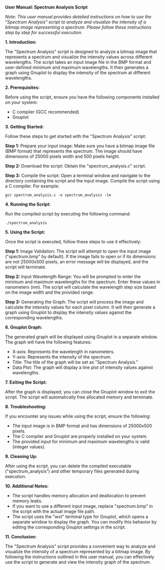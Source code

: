 **User Manual: Spectrum Analysis Script**

*Note: This user manual provides detailed instructions on how to use the "Spectrum Analysis" script to analyze and visualize the intensity of a bitmap image representing a spectrum. Please follow these instructions step by step for successful execution.*

**1. Introduction:**

The "Spectrum Analysis" script is designed to analyze a bitmap image that represents a spectrum and visualize the intensity values across different wavelengths. The script takes an input image file in the BMP format and user-defined minimum and maximum wavelengths. It then generates a graph using Gnuplot to display the intensity of the spectrum at different wavelengths.

**2. Prerequisites:**

Before using the script, ensure you have the following components installed on your system:

- C compiler (GCC recommended)
- Gnuplot

**3. Getting Started:**

Follow these steps to get started with the "Spectrum Analysis" script:

**Step 1:** Prepare your input image: Make sure you have a bitmap image file (BMP format) that represents the spectrum. The image should have dimensions of 25000 pixels width and 500 pixels height.

**Step 2:** Download the script: Obtain the "spectrum_analysis.c" script.

**Step 3:** Compile the script: Open a terminal window and navigate to the directory containing the script and the input image. Compile the script using a C compiler. For example:

```
gcc spectrum_analysis.c -o spectrum_analysis -lm
```

**4. Running the Script:**

Run the compiled script by executing the following command:

```
./spectrum_analysis
```

**5. Using the Script:**

Once the script is executed, follow these steps to use it effectively:

**Step 1:** Image Validation: The script will attempt to open the input image ("spectrum.bmp" by default). If the image fails to open or if its dimensions are not 25000x500 pixels, an error message will be displayed, and the script will terminate.

**Step 2:** Input Wavelength Range: You will be prompted to enter the minimum and maximum wavelengths for the spectrum. Enter these values in nanometers (nm). The script will calculate the wavelength step size based on the image width and the provided range.

**Step 3:** Generating the Graph: The script will process the image and calculate the intensity values for each pixel column. It will then generate a graph using Gnuplot to display the intensity values against the corresponding wavelengths.

**6. Gnuplot Graph:**

The generated graph will be displayed using Gnuplot in a separate window. The graph will have the following features:

- X-axis: Represents the wavelength in nanometers.
- Y-axis: Represents the intensity of the spectrum.
- Title: The title of the graph will be set as "Spectrum Analysis."
- Data Plot: The graph will display a line plot of intensity values against wavelengths.

**7. Exiting the Script:**

After the graph is displayed, you can close the Gnuplot window to exit the script. The script will automatically free allocated memory and terminate.

**8. Troubleshooting:**

If you encounter any issues while using the script, ensure the following:

- The input image is in BMP format and has dimensions of 25000x500 pixels.
- The C compiler and Gnuplot are properly installed on your system.
- The provided input for minimum and maximum wavelengths is valid (integer values).

**9. Cleaning Up:**

After using the script, you can delete the compiled executable ("spectrum_analysis") and other temporary files generated during execution.

**10. Additional Notes:**

- The script handles memory allocation and deallocation to prevent memory leaks.
- If you want to use a different input image, replace "spectrum.bmp" in the script with the actual image file path.
- The script uses the "wxt" terminal type for Gnuplot, which opens a separate window to display the graph. You can modify this behavior by editing the corresponding Gnuplot settings in the script.

**11. Conclusion:**

The "Spectrum Analysis" script provides a convenient way to analyze and visualize the intensity of a spectrum represented by a bitmap image. By following the instructions outlined in this user manual, you can effectively use the script to generate and view the intensity graph of the spectrum.
